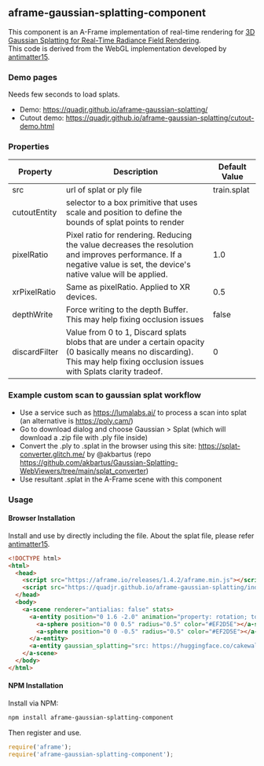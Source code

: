 ## aframe-gaussian-splatting-component

This component is an A-Frame implementation of real-time rendering for [3D Gaussian Splatting for Real-Time Radiance Field Rendering](https://repo-sam.inria.fr/fungraph/3d-gaussian-splatting/).  
This code is derived from the WebGL implementation developed by [antimatter15](https://github.com/antimatter15/splat).

### Demo pages

Needs few seconds to load splats.  
* Demo: https://quadjr.github.io/aframe-gaussian-splatting/
* Cutout demo: https://quadjr.github.io/aframe-gaussian-splatting/cutout-demo.html

### Properties

| Property  | Description                 | Default Value |
| --------  | -----------                 | ------------- |
| src       | url of splat or ply file    | train.splat   |
| cutoutEntity | selector to a box primitive that uses scale and position to define the bounds of splat points to render    |     |
| pixelRatio | Pixel ratio for rendering. Reducing the value decreases the resolution and improves performance. If a negative value is set, the device's native value will be applied. |  1.0  |
| xrPixelRatio | Same as pixelRatio. Applied to XR devices.  |  0.5   |
| depthWrite | Force writing to the depth Buffer. This may help fixing occlusion issues  |  false   |
| discardFilter | Value from 0 to 1, Discard splats blobs that are under a certain opacity (0 basically means no discarding). This may help fixing occlusion issues with Splats clarity tradeof.  |  0   |

### Example custom scan to gaussian splat workflow
* Use a service such as https://lumalabs.ai/ to process a scan into splat (an alternative is https://poly.cam/)
* Go to download dialog and choose Gaussian > Splat (which will download a .zip file with .ply file inside)
* Convert the .ply to .splat in the browser using this site: https://splat-converter.glitch.me/ by @akbartus (repo https://github.com/akbartus/Gaussian-Splatting-WebViewers/tree/main/splat_converter)
* Use resultant .splat in the A-Frame scene with this component

### Usage

#### Browser Installation

Install and use by directly including the file.
About the splat file, please refer [antimatter15](https://github.com/antimatter15/splat).

```html
<!DOCTYPE html>
<html>
  <head>
    <script src="https://aframe.io/releases/1.4.2/aframe.min.js"></script>
    <script src="https://quadjr.github.io/aframe-gaussian-splatting/index.js"></script>
  </head>
  <body>
    <a-scene renderer="antialias: false" stats>
      <a-entity position="0 1.6 -2.0" animation="property: rotation; to: 0 360 0; dur: 10000; easing: linear; loop: true">
        <a-sphere position="0 0 0.5" radius="0.5" color="#EF2D5E"></a-sphere>
        <a-sphere position="0 0 -0.5" radius="0.5" color="#EF2D5E"></a-sphere>
      </a-entity>
      <a-entity gaussian_splatting="src: https://huggingface.co/cakewalk/splat-data/resolve/main/train.splat;" rotation="0 0 0" position="0 1.5 -2"></a-entity>
    </a-scene>
  </body>
</html>
```


#### NPM Installation

Install via NPM:

```bash
npm install aframe-gaussian-splatting-component
```

Then register and use.

```js
require('aframe');
require('aframe-gaussian-splatting-component');
```